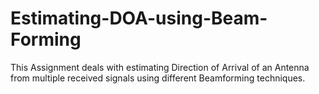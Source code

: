 # Estimating-DOA-using-Beam-Forming
This Assignment deals with estimating Direction of Arrival of an Antenna from multiple received signals using different Beamforming techniques.
